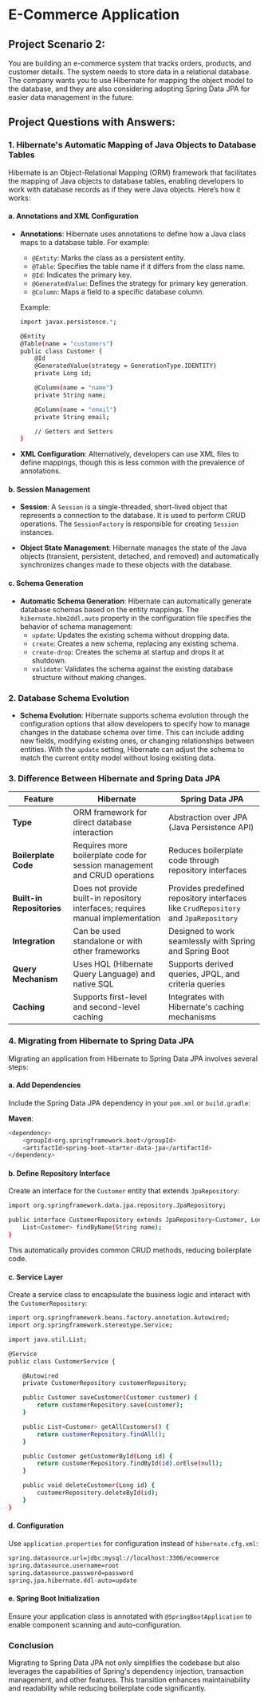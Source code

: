# E-Commerce Application

## Project Scenario 2:

You are building an e-commerce system that tracks
orders, products, and customer details. The system needs
to store data in a relational database. The company
wants you to use Hibernate for mapping the object model
to the database, and they are also considering adopting
Spring Data JPA for easier data management in the
future.

## Project Questions with Answers:

### 1. Hibernate's Automatic Mapping of Java Objects to Database Tables

Hibernate is an Object-Relational Mapping (ORM) framework that facilitates the mapping of Java objects to database tables, enabling developers to work with database records as if they were Java objects. Here’s how it works:

#### a. Annotations and XML Configuration
- **Annotations**: Hibernate uses annotations to define how a Java class maps to a database table. For example:
  - `@Entity`: Marks the class as a persistent entity.
  - `@Table`: Specifies the table name if it differs from the class name.
  - `@Id`: Indicates the primary key.
  - `@GeneratedValue`: Defines the strategy for primary key generation.
  - `@Column`: Maps a field to a specific database column.

  Example:
  ```bash
  import javax.persistence.*;

  @Entity
  @Table(name = "customers")
  public class Customer {
      @Id
      @GeneratedValue(strategy = GenerationType.IDENTITY)
      private Long id;

      @Column(name = "name")
      private String name;

      @Column(name = "email")
      private String email;

      // Getters and Setters
  }
  ```

- **XML Configuration**: Alternatively, developers can use XML files to define mappings, though this is less common with the prevalence of annotations.

#### b. Session Management
- **Session**: A `Session` is a single-threaded, short-lived object that represents a connection to the database. It is used to perform CRUD operations. The `SessionFactory` is responsible for creating `Session` instances.
  
- **Object State Management**: Hibernate manages the state of the Java objects (transient, persistent, detached, and removed) and automatically synchronizes changes made to these objects with the database.

#### c. Schema Generation
- **Automatic Schema Generation**: Hibernate can automatically generate database schemas based on the entity mappings. The `hibernate.hbm2ddl.auto` property in the configuration file specifies the behavior of schema management:
  - `update`: Updates the existing schema without dropping data.
  - `create`: Creates a new schema, replacing any existing schema.
  - `create-drop`: Creates the schema at startup and drops it at shutdown.
  - `validate`: Validates the schema against the existing database structure without making changes.

### 2. Database Schema Evolution

- **Schema Evolution**: Hibernate supports schema evolution through the configuration options that allow developers to specify how to manage changes in the database schema over time. This can include adding new fields, modifying existing ones, or changing relationships between entities. With the `update` setting, Hibernate can adjust the schema to match the current entity model without losing existing data.

### 3. Difference Between Hibernate and Spring Data JPA

| Feature                   | Hibernate                                      | Spring Data JPA                               |
|---------------------------|------------------------------------------------|------------------------------------------------|
| **Type**                  | ORM framework for direct database interaction  | Abstraction over JPA (Java Persistence API)  |
| **Boilerplate Code**      | Requires more boilerplate code for session management and CRUD operations | Reduces boilerplate code through repository interfaces |
| **Built-in Repositories**  | Does not provide built-in repository interfaces; requires manual implementation | Provides predefined repository interfaces like `CrudRepository` and `JpaRepository` |
| **Integration**           | Can be used standalone or with other frameworks | Designed to work seamlessly with Spring and Spring Boot |
| **Query Mechanism**       | Uses HQL (Hibernate Query Language) and native SQL | Supports derived queries, JPQL, and criteria queries |
| **Caching**               | Supports first-level and second-level caching  | Integrates with Hibernate's caching mechanisms |

### 4. Migrating from Hibernate to Spring Data JPA

Migrating an application from Hibernate to Spring Data JPA involves several steps:

#### a. Add Dependencies
Include the Spring Data JPA dependency in your `pom.xml` or `build.gradle`:

**Maven**:
```bash
<dependency>
    <groupId>org.springframework.boot</groupId>
    <artifactId>spring-boot-starter-data-jpa</artifactId>
</dependency>
```

#### b. Define Repository Interface
Create an interface for the `Customer` entity that extends `JpaRepository`:

```bash
import org.springframework.data.jpa.repository.JpaRepository;

public interface CustomerRepository extends JpaRepository<Customer, Long> {
    List<Customer> findByName(String name);
}
```

This automatically provides common CRUD methods, reducing boilerplate code.

#### c. Service Layer
Create a service class to encapsulate the business logic and interact with the `CustomerRepository`:

```bash
import org.springframework.beans.factory.annotation.Autowired;
import org.springframework.stereotype.Service;

import java.util.List;

@Service
public class CustomerService {

    @Autowired
    private CustomerRepository customerRepository;

    public Customer saveCustomer(Customer customer) {
        return customerRepository.save(customer);
    }

    public List<Customer> getAllCustomers() {
        return customerRepository.findAll();
    }

    public Customer getCustomerById(Long id) {
        return customerRepository.findById(id).orElse(null);
    }

    public void deleteCustomer(Long id) {
        customerRepository.deleteById(id);
    }
}
```

#### d. Configuration
Use `application.properties` for configuration instead of `hibernate.cfg.xml`:

```bash
spring.datasource.url=jdbc:mysql://localhost:3306/ecommerce
spring.datasource.username=root
spring.datasource.password=password
spring.jpa.hibernate.ddl-auto=update
```

#### e. Spring Boot Initialization
Ensure your application class is annotated with `@SpringBootApplication` to enable component scanning and auto-configuration.

### Conclusion

Migrating to Spring Data JPA not only simplifies the codebase but also leverages the capabilities of Spring's dependency injection, transaction management, and other features. This transition enhances maintainability and readability while reducing boilerplate code significantly.
